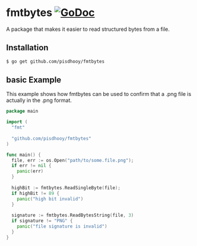 # fmtbytes [![GoDoc](https://godoc.org/github.com/pisdhooy/fmtbytes?status.svg)](https://godoc.org/github.com/pisdhooy/fmtbytes)
A package that makes it easier to read structured bytes from a file.

## Installation
```bash
$ go get github.com/pisdhooy/fmtbytes
```

## basic Example
This example shows how fmtbytes can be used to confirm that a .png file is actually in the .png format.

```go
package main

import (
  "fmt"
  
  "github.com/pisdhooy/fmtbytes"
)

func main() {
  file, err := os.Open("path/to/some.file.png");
  if err != nil {
    panic(err)
  }
  
  highBit := fmtbytes.ReadSingleByte(file);
  if highBit != 89 {
    panic("high bit invalid")
  }
  
  signature := fmtbytes.ReadBytesString(file, 3)
  if signature != "PNG" {
    panic("file signature is invalid")
  }
}
```


